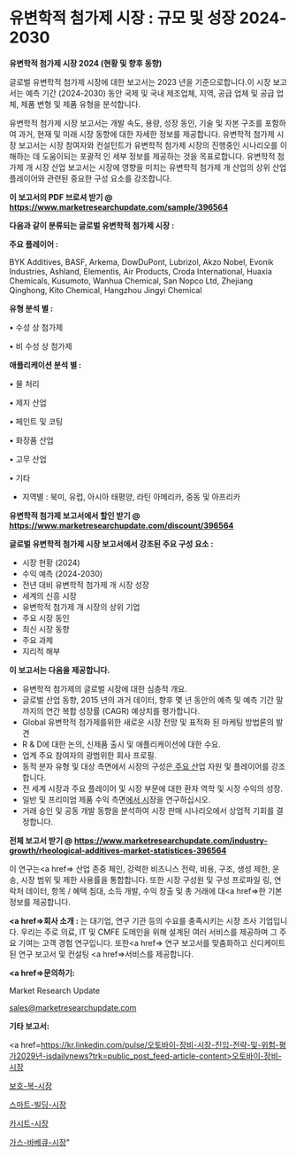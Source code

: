 # 유변학적 첨가제 시장 : 규모 및 성장 2024-2030

<strong>유변학적 첨가제 시장 2024 (현황 및 향후 동향)</strong>

글로벌 유변학적 첨가제 시장에 대한 보고서는 2023 년을 기준으로합니다.이 시장 보고서는 예측 기간 (2024-2030) 동안 국제 및 국내 제조업체, 지역, 공급 업체 및 공급 업체, 제품 변형 및 제품 유형을 분석합니다.

유변학적 첨가제 시장 보고서는 개발 속도, 용량, 성장 동인, 기술 및 자본 구조를 포함하여 과거, 현재 및 미래 시장 동향에 대한 자세한 정보를 제공합니다. 유변학적 첨가제 시장 보고서는 시장 참여자와 컨설턴트가 유변학적 첨가제 시장의 진행중인 시나리오를 이해하는 데 도움이되는 포괄적 인 세부 정보를 제공하는 것을 목표로합니다. 유변학적 첨가제 개 시장 산업 보고서는 시장에 영향을 미치는 유변학적 첨가제 개 산업의 상위 산업 플레이어와 관련된 중요한 구성 요소를 강조합니다.



<strong>이 보고서의 PDF 브로셔 받기 @ <a href=https://www.marketresearchupdate.com/sample/396564>https://www.marketresearchupdate.com/sample/396564</a></strong>



<strong>다음과 같이 분류되는 글로벌 유변학적 첨가제 시장 :</strong>



<strong>주요 플레이어 :</strong>

BYK Additives, BASF, Arkema, DowDuPont, Lubrizol, Akzo Nobel, Evonik Industries, Ashland, Elementis, Air Products, Croda International, Huaxia Chemicals, Kusumoto, Wanhua Chemical, San Nopco Ltd, Zhejiang Qinghong, Kito Chemical, Hangzhou Jingyi Chemical



<strong>유형 분석 별 :</strong>

• 수성 상 첨가제

• 비 수성 상 첨가제



<strong>애플리케이션 분석 별 :</strong>

• 물 처리

• 제지 산업

• 페인트 및 코팅

• 화장품 산업

• 고무 산업

• 기타

<ul>
  <li>지역별 : 북미, 유럽, 아시아 태평양, 라틴 아메리카, 중동 및 아프리카</li>
</ul>


<strong>유변학적 첨가제 보고서에서 할인 받기 @ <a href=https://www.marketresearchupdate.com/discount/396564>https://www.marketresearchupdate.com/discount/396564</a></strong>



<strong>글로벌 유변학적 첨가제 시장 보고서에서 강조된 주요 구성 요소 :</strong>
<ul>
  <li>시장 현황 (2024)</li>
  <li>수익 예측 (2024-2030)</li>
  <li>전년 대비 유변학적 첨가제 개 시장 성장</li>
  <li>세계의 신흥 시장</li>
  <li>유변학적 첨가제 개 시장의 상위 기업</li>
  <li>주요 시장 동인</li>
  <li>최신 시장 동향</li>
  <li>주요 과제</li>
  <li>지리적 해부</li>
</ul>


<strong>이 보고서는 다음을 제공합니다.</strong>
<ul>
  <li>유변학적 첨가제의 글로벌 시장에 대한 심층적 개요.</li>
  <li>글로벌 산업 동향, 2015 년의 과거 데이터, 향후 몇 년 동안의 예측 및 예측 기간 말까지의 연간 복합 성장률 (CAGR) 예상치를 평가합니다.</li>
  <li>Global 유변학적 첨가제를위한 새로운 시장 전망 및 표적화 된 마케팅 방법론의 발견</li>
  <li>R &amp; D에 대한 논의, 신제품 출시 및 애플리케이션에 대한 수요.</li>
  <li>업계 주요 참여자의 광범위한 회사 프로필.</li>
  <li>동적 분자 유형 및 대상 측면에서 시장의 구성은<a href=> 주요 산</a>업 자원 및 플레이어를 강조합니다.</li>
  <li>전 세계 시장과 주요 플레이어 및 시장 부문에 대한 환자 역학 및 시장 수익의 성장.</li>
  <li>일반 및 프리미엄 제품 수익 측면<a href=>에서 시</a>장을 연구하십시오.</li>
  <li>거래 승인 및 공동 개발 동향을 분석하여 시장 판매 시나리오에서 상업적 기회를 결정합니다.</li>
</ul>



<strong>전체 보고서 받기 @ <a href=https://www.marketresearchupdate.com/industry-growth/rheological-additives-market-statistices-396564>https://www.marketresearchupdate.com/industry-growth/rheological-additives-market-statistices-396564</a></strong>

이 연구는<a href=> 산업 존중</a> 체인, 강력한 비즈니스 전략, 비용, 구조, 생성 제한, 운송, 시장 범위 및 제한 사용률을 통합합니다. 또한 시장 구성원 및 구성 프로파일 링, 연락처 데이터, 항목 / 혜택 침대, 소득 개발, 수익 창출 및 총 거래에 대<a href=>한 기본 </a>정보를 제공합니다.



<strong><a href=>회사 소</a>개 :</strong>
는 대기업, 연구 기관 등의 수요를 충족시키는 시장 조사 기업입니다. 우리는 주로 의료, IT 및 CMFE 도메인을 위해 설계된 여러 서비스를 제공하며 그 주요 기여는 고객 경험 연구입니다. 또한<a href=> 연구 보</a>고서를 맞춤화하고 신디케이트 된 연구 보고서 및 컨설팅 <a href=>서비스</a>를 제공합니다.



<strong><a href=>문의하기:</a></strong>

Market Research Update

sales@marketresearchupdate.com



<strong>기타 보고서:</strong>

<a href=https://kr.linkedin.com/pulse/오토바이-장비-시장-진입-전략-및-위험-평가2029년-isdailynews?trk=public_post_feed-article-content>오토바이-장비-시장</a>

<a href=https://www.linkedin.com/pulse/보호-복-시장-진입-전략-및-위험-평가2029년-market-matrix-musings-analysis-qhznf/>보호-복-시장</a>

<a href=https://www.linkedin.com/pulse/스마트-빌딩-시장-경쟁-분석-및-성장-잠재력-2029-survey-savvy-insights-360-analysis-pnquf/>스마트-빌딩-시장</a>

<a href=https://www.linkedin.com/pulse/카시트-시장-세분화-연구-및-목표-고객2029년-trendsetters-talk-360-analysis-ymwsf/>카시트-시장</a>

<a href=https://www.linkedin.com/pulse/가스-바베큐-시장-세분화-연구-및-목표-고객2030년-analytics-avenue-adventures-24-ana-mve6c/>가스-바베큐-시장</a>"
